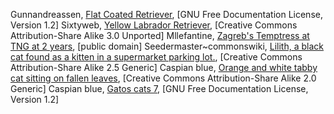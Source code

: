 Gunnandreassen, [Flat Coated Retriever](https://commons.wikimedia.org/wiki/File:Flat_Coated_Retriever_-_black.jpg), [GNU Free Documentation License, Version 1.2]
Sixtyweb, [Yellow Labrador Retriever](https://commons.wikimedia.org/wiki/File:Yellow_Labrador_Retriever_2.jpg), [Creative Commons Attribution-Share Alike 3.0 Unported]
Mllefantine, [Zagreb's Temptress at TNG at 2 years](https://commons.wikimedia.org/wiki/File:2_yr_old_Dalmatian.jpg), [public domain]
Seedermaster~commonswiki, [Lilith, a black cat found as a kitten in a supermarket parking lot.](https://commons.wikimedia.org/wiki/File:Blackcat-Lilith.jpg), [Creative Commons Attribution-Share Alike 2.5 Generic]
Caspian blue, [Orange and white tabby cat sitting on fallen leaves](https://commons.wikimedia.org/wiki/File:Orange_tabby_cat_sitting_on_fallen_leaves-Hisashi-01A.jpg), [Creative Commons Attribution-Share Alike 2.0 Generic]
Caspian blue, [Gatos cats 7](https://commons.wikimedia.org/wiki/File:Gatos_cats_7_cropped.jpg), [GNU Free Documentation License, Version 1.2]